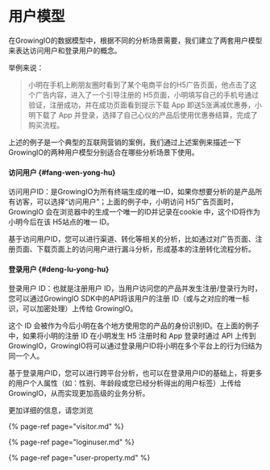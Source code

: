 # 用户模型

在GrowingIO的数据模型中，根据不同的分析场景需要，我们建立了两套用户模型来表达访问用户和登录用户的概念。

举例来说：

> 小明在手机上刷朋友圈时看到了某个电商平台的H5广告页面，他点击了这个广告内容，进入了一个引导注册的 H5页面，小明填写自己的手机号通过验证，注册成功，并在成功页面看到提示下载 App 即送5涨满减优惠券，小明下载了 App 并登录，选择了自己心仪的产品后使用优惠券结算，完成了购买流程。

上述的例子是一个典型的互联网营销的案例，我们通过上述案例来描述一下GrowingIO的两种用户模型分别适合在哪些分析场景下使用。

#### 访问用户 {#fang-wen-yong-hu}

访问用户ID：是GrowingIO为所有终端生成的唯一ID，如果你想要分析的是产品所有访客，可以选择“访问用户”；上面的例子中，小明访问 H5广告页面时，GrowingIO 会在浏览器中的生成一个唯一的ID并记录在cookie 中，这个ID将作为小明今后在该 H5站点的唯一 ID。

基于访问用户ID，您可以进行渠道、转化等相关的分析，比如通过对广告页面、注册页面、下载页面上的访问用户进行漏斗分析，形成基本的注册转化流程分析。

####  登录用户 {#deng-lu-yong-hu}

登录用户 ID：也就是注册用户 ID，当用户访问您的产品并发生注册/登录行为时，您可以通过GrowingIO SDK中的API将该用户的注册 ID（或与之对应的唯一标识，可以加密处理）上传给 GrowingIO。

这个 ID 会被作为今后小明在各个地方使用您的产品的身份识别ID。在上面的例子中，如果将小明的注册 ID 在小明发生 H5 注册时和 App 登录时通过 API 上传到 GrowingIO，GrowingIO将可以通过登录用户ID将小明在多个平台上的行为归结为同一个人。

基于登录用户ID，您可以进行跨平台分析，也可以在登录用户ID的基础上，将更多的用户个人属性（如：性别、年龄段或您已经分析得出的用户标签）上传给GrowingIO，从而实现更加高级的业务分析。

更加详细的信息，请您浏览

{% page-ref page="visitor.md" %}

{% page-ref page="loginuser.md" %}

{% page-ref page="user-property.md" %}

